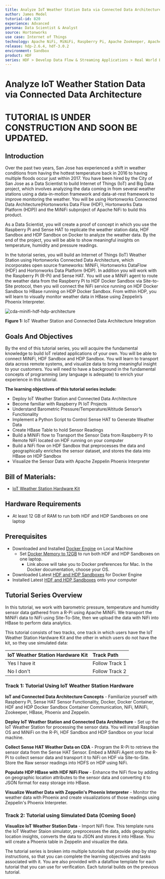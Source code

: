 ```yaml
---
title: Analyze IoT Weather Station Data via Connected Data Architecture
author: James Medel
tutorial-id: 820
experience: Advanced
persona: Data Scientist & Analyst
source: Hortonworks
use case: Internet of Things
technology: Apache NiFi, MiNiFi, Raspberry Pi, Apache Zookeeper, Apache HBase, Apache Phoenix
release: hdp-2.6.4, hdf-3.0.2
environment: Sandbox
product: HDF
series: HDF > Develop Data Flow & Streaming Applications > Real World Examples
---
```


# Analyze IoT Weather Station Data via Connected Data Architecture

# TUTORIAL IS UNDER CONSTRUCTION AND SOON BE UPDATED.

## Introduction

Over the past two years, San Jose has experienced a shift in weather conditions from having the hottest temperature back in 2016 to having multiple floods occur just within 2017. You have been hired by the City of San Jose as a Data Scientist to build Internet of Things (IoT) and Big Data project, which involves analyzing the data coming in from several weather stations using a data-in-motion framework and data-at-rest framework to improve monitoring the weather. You will be using Hortonworks Connected Data Architecture(Hortonworks Data Flow (HDF), Hortonworks Data Platform (HDP)) and the MiNiFi subproject of Apache NiFi to build this product.

As a Data Scientist, you will create a proof of concept in which you use the Raspberry Pi and Sense HAT to replicate the weather station data, HDF Sandbox and HDP Sandbox on Docker to analyze the weather data. By the end of the project, you will be able to show meaningful insights on temperature, humidity and pressure readings.

In the tutorial series, you will build an Internet of Things (IoT) Weather Station using Hortonworks Connected Data Architecture, which incorporates open source frameworks: MiNiFi, Hortonworks DataFlow (HDF) and Hortonworks Data Platform (HDP). In addition you will work with the Raspberry Pi (R-Pi) and Sense HAT. You will use a MiNiFi agent to route the weather data from the Raspberry Pi to HDF Docker Sandbox via Site-to-Site protocol, then you will connect the NiFi service running on HDF Docker Sandbox to HBase running on HDP Docker Sandbox. From within HDP, you will learn to visually monitor weather data in HBase using Zeppelin’s Phoenix Interpreter.

![cda-minifi-hdf-hdp-architecture](assets/tutorial1/cda-minifi-hdf-hdp-architecture.png)

**Figure 1:** IoT Weather Station and Connected Data Architecture Integration

## Goals And Objectives

By the end of this tutorial series, you will acquire the fundamental knowledge to build IoT related applications of your own. You will be able to connect MiNiFi, HDF Sandbox and HDP Sandbox. You will learn to transport data across remote systems, and visualize data to bring meaningful insight to your customers. You will need to have a background in the fundamental concepts of programming (any language is adequate) to enrich your experience in this tutorial.

**The learning objectives of this tutorial series include:**

- Deploy IoT Weather Station and Connected Data Architecture
- Become familiar with Raspberry Pi IoT Projects
- Understand Barometric Pressure/Temperature/Altitude Sensor’s Functionality
- Implement a Python Script to Control Sense HAT to Generate Weather Data
- Create HBase Table to hold Sensor Readings
- Build a MiNiFi flow to Transport the Sensor Data from Raspberry Pi to Remote NiFi located on HDF running on your computer
- Build a NiFi flow on HDF Sandbox that preprocesses the data and geographically enriches the sensor dataset, and stores the data into HBase on HDP Sandbox
- Visualize the Sensor Data with Apache Zeppelin Phoenix Interpreter

## Bill of Materials:

- [IoT Weather Station Hardware Kit](http://a.co/8FNMlUu)

## Hardware Requirements

- At least 12 GB of RAM to run both HDF and HDP Sandboxes on one laptop

## Prerequisites

- Downloaded and Installed [Docker Engine](https://docs.docker.com/engine/installation/) on Local Machine
    - Set [Docker Memory to 12GB](https://docs.docker.com/docker-for-mac/#preferences) to run both HDF and HDP Sandboxes on one laptop.
        - Link above will take you to Docker preferences for Mac. In the Docker documentation, choose your OS.
- Downloaded Latest [HDF and HDP Sandboxes](https://hortonworks.com/downloads) for Docker Engine
- Installed Latest [HDF and HDP Sandboxes](https://hortonworks.com/tutorial/sandbox-deployment-and-install-guide/section/3/) onto your computer

## Tutorial Series Overview

In this tutorial, we work with barometric pressure, temperature and humidity sensor data gathered from a R-Pi using Apache MiNiFi. We transport the MiNiFi data to NiFi using Site-To-Site, then we upload the data with NiFi into HBase to perform data analytics.

This tutorial consists of two tracks, one track in which users have the IoT Weather Station Hardware Kit and the other in which users do not have the kit, so they use simulated data:

| IoT Weather Station Hardware Kit | Track Path |
| :------------- | :------------- |
| Yes I have it     | Follow Track 1  |
| No I don't     | Follow Track 2  |

### Track 1: Tutorial Using IoT Weather Station Hardware

**IoT and Connected Data Architecture Concepts** - Familiarize yourself with Raspberry Pi, Sense HAT Sensor Functionality, Docker, Docker Container, HDF and HDP Docker Sandbox Container Communication, NiFi, MiNiFi, Zookeeper, HBase, Phoenix and Zeppelin.

**Deploy IoT Weather Station and Connected Data Architecture** - Set up the IoT Weather Station for processing the sensor data. You will install Raspbian OS and MiNiFi on the R-Pi, HDF Sandbox and HDP Sandbox on your local machine.

**Collect Sense HAT Weather Data on CDA** - Program the R-Pi to retrieve the sensor data from the Sense HAT Sensor. Embed a MiNiFi Agent onto the R-Pi to collect sensor data and transport it to NiFi on HDF via Site-to-Site. Store the Raw sensor readings into HDFS on HDP using NiFi.

**Populate HDP HBase with HDF NiFi Flow** - Enhance the NiFi flow by adding on geographic location attributes to the sensor data and converting it to JSON format for easy storage into HBase.

**Visualize Weather Data with Zeppelin's Phoenix Interpreter** - Monitor the weather data with Phoenix and create visualizations of those readings using Zeppelin's Phoenix Interpreter.

### Track 2: Tutorial using Simulated Data (Coming Soon)

**Visualize IoT Weather Station Data** - Import NiFi flow. This template runs the IoT Weather Staion simulator, preprocesses the data, adds geographic location insights, converts the data to JSON and stores it into HBase. You will create a Phoenix table in Zeppelin and visualize the data.

The tutorial series is broken into multiple tutorials that provide step by step instructions, so that you can complete the learning objectives and tasks associated with it. You are also provided with a dataflow template for each tutorial that you can use for verification. Each tutorial builds on the previous tutorial.
